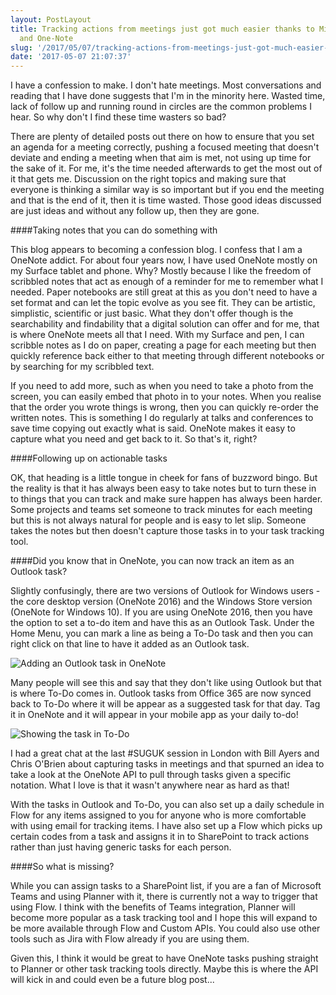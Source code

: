 ```yaml
---
layout: PostLayout
title: Tracking actions from meetings just got much easier thanks to Microsoft's To-Do
  and One-Note
slug: '/2017/05/07/tracking-actions-from-meetings-just-got-much-easier-thanks-to-microsofts-to-do-and-one-note-2'
date: '2017-05-07 21:07:37'
---
```


I have a confession to make. I don't hate meetings. Most conversations and reading that I have done suggests that I'm in the minority here. Wasted time, lack of follow up and running round in circles are the common problems I hear. So why don't I find these time wasters so bad?

There are plenty of detailed posts out there on how to ensure that you set an agenda for a meeting correctly, pushing a focused meeting that doesn't deviate and ending a meeting when that aim is met, not using up time for the sake of it. For me, it's the time needed afterwards to get the most out of it that gets me. Discussion on the right topics and making sure that everyone is thinking a similar way is so important but if you end the meeting and that is the end of it, then it is time wasted. Those good ideas discussed are just ideas and without any follow up, then they are gone.

####Taking notes that you can do something with

This blog appears to becoming a confession blog. I confess that I am a OneNote addict. For about four years now, I have used OneNote mostly on my Surface tablet and phone. Why? Mostly because I like the freedom of scribbled notes that act as enough of a reminder for me to remember what I needed. Paper notebooks are still great at this as you don't need to have a set format and can let the topic evolve as you see fit. They can be artistic, simplistic, scientific or just basic. What they don't offer though is the searchability and findability that a digital solution can offer and for me, that is where OneNote meets all that I need. With my Surface and pen, I can scribble notes as I do on paper, creating a page for each meeting but then quickly reference back either to that meeting through different notebooks or by searching for my scribbled text.

If you need to add more, such as when you need to take a photo from the screen, you can easily embed that photo in to your notes. When you realise that the order you wrote things is wrong, then you can quickly re-order the written notes. This is something I do regularly at talks and conferences to save time copying out exactly what is said. OneNote makes it easy to capture what you need and get back to it. So that's it, right?

####Following up on actionable tasks

OK, that heading is a little tongue in cheek for fans of buzzword bingo. But the reality is that it has always been easy to take notes but to turn these in to things that you can track and make sure happen has always been harder. Some projects and teams set someone to track minutes for each meeting but this is not always natural for people and is easy to let slip. Someone takes the notes but then doesn't capture those tasks in to your task tracking tool.

####Did you know that in OneNote, you can now track an item as an Outlook task?

Slightly confusingly, there are two versions of Outlook for Windows users - the core desktop version (OneNote 2016) and the Windows Store version (OneNote for Windows 10). If you are using OneNote 2016, then you have the option to set a to-do item and have this as an Outlook Task. Under the Home Menu, you can mark a line as being a To-Do task and then you can right click on that line to have it added as an Outlook task.

![Adding an Outlook task in OneNote](/images/2017/05/Outlook-tasks-in-OneNote.PNG)

Many people will see this and say that they don't like using Outlook but that is where To-Do comes in. Outlook tasks from Office 365 are now synced back to To-Do where it will be appear as a suggested task for that day. Tag it in OneNote and it will appear in your mobile app as your daily to-do!

![Showing the task in To-Do](/images/2017/05/MS-To-Do.jpg)

I had a great chat at the last #SUGUK session in London with Bill Ayers and Chris O'Brien about capturing tasks in meetings and that spurned an idea to take a look at the OneNote API to pull through tasks given a specific notation. What I love is that it wasn't anywhere near as hard as that!

With the tasks in Outlook and To-Do, you can also set up a daily schedule in Flow for any items assigned to you for anyone who is more comfortable with using email for tracking items. I have also set up a Flow which picks up certain codes from a task and assigns it in to SharePoint to track actions rather than just having generic tasks for each person.

####So what is missing?

While you can assign tasks to a SharePoint list, if you are a fan of Microsoft Teams and using Planner with it, there is currently not a way to trigger that using Flow. I think with the benefits of Teams integration, Planner will become more popular as a task tracking tool and I hope this will expand to be more available through Flow and Custom APIs. You could also use other tools such as Jira with Flow already if you are using them.

Given this, I think it would be great to have OneNote tasks pushing straight to Planner or other task tracking tools directly. Maybe this is where the API will kick in and could even be a future blog post...
